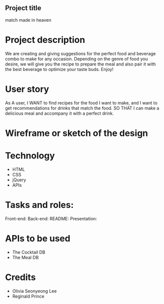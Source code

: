 ## Project title
match made in heaven

# Project description
We are creating and giving suggestions for the perfect food and beverage combo to make for any occasion.  Depending on the genre of food you desire, we will give you the recipe to prepare the meal and also pair it with the best beverage to optimize your taste buds. Enjoy!

# User story
As A user, 
I WANT to find recipes for the food I want to make, and I want to get recommendations for drinks that match the food.
SO THAT I can make a delicious meal and accompany it with a perfect drink.

# Wireframe or sketch of the design


# Technology
- HTML
- CSS
- jQuery
- APIs

# Tasks and roles: 
Front-end:
Back-end:
README:
Presentation:

# APIs to be used
- The Cocktail DB 
- The Meal DB

# Credits
- Olivia Seonyeong Lee
- Reginald Prince
